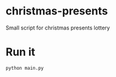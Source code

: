 # christmas-presents
Small script for christmas presents lottery

# Run it
```python
python main.py
```
